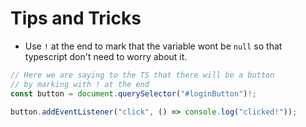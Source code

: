 # Tips and Tricks

- Use `!` at the end to mark that the variable wont be `null` so that typescript don't need to worry about it.

```ts
// Here we are saying to the TS that there will be a button
// by marking with ! at the end
const button = document.querySelector("#loginButton")!;

button.addEventListener("click", () => console.log("clicked!"));
```

